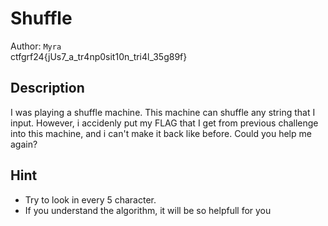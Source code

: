 # Shuffle

Author: `Myra` 
<br>
ctfgrf24{jUs7_a_tr4np0sit10n_tri4l_35g89f}

## Description

I was playing a shuffle machine. This machine can shuffle any string that I input. However, i accidenly put my FLAG that I get from previous challenge into this machine, and i can't make it back like before. Could you help me again?

## Hint

- Try to look in every 5 character.
- If you understand the algorithm, it will be so helpfull for you